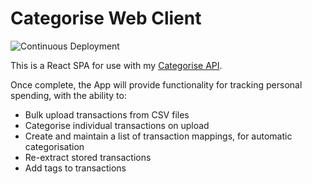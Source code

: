 # Categorise Web Client

![Continuous Deployment](https://github.com/ALRobilliard/categorise-web-client/workflows/Continuous%20Deployment/badge.svg)

This is a React SPA for use with my [Categorise API](https://github.com/ALRobilliard/CategoriseApi).

Once complete, the App will provide functionality for tracking personal spending, with the ability to:
- Bulk upload transactions from CSV files
- Categorise individual transactions on upload
- Create and maintain a list of transaction mappings, for automatic categorisation
- Re-extract stored transactions
- Add tags to transactions
